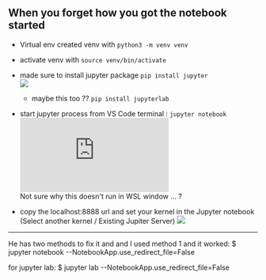 ## When you forget how you got the notebook started

- Virtual env created venv with `python3 -m venv venv`
- activate venv with `source venv/bin/activate`
- made sure to install jupyter package `pip install jupyter`  
  ![](https://pypi.org/project/jupyter/)

  - maybe this too ?? `pip install jupyterlab`

- start jupyter process from VS Code terminal : `jupyter notebook`  
  ![](https://docs.jupyter.org/en/latest/running.html)  
  Not sure why this doesn't run in WSL window ... ?

- copy the localhost:8888 url and set your kernel in the Jupyter notebook  
  (Select another kernel / Existing Jupiter Server)
  ![](https://code.visualstudio.com/docs/datascience/jupyter-notebooks)

---

He has two methods to fix it and and I used method 1 and it worked:
$ jupyter notebook --NotebookApp.use_redirect_file=False

for jupyter lab:
$ jupyter lab --NotebookApp.use_redirect_file=False
